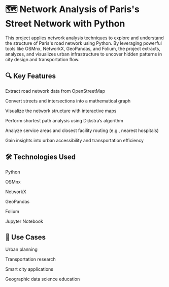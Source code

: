 # 🗺️ Network Analysis of Paris's Street Network with Python
This project applies network analysis techniques to explore and understand the structure of Paris's road network using Python. By leveraging powerful tools like OSMnx, NetworkX, GeoPandas, and Folium, the project extracts, analyzes, and visualizes urban infrastructure to uncover hidden patterns in city design and transportation flow.

## 🔍 Key Features
Extract road network data from OpenStreetMap

Convert streets and intersections into a mathematical graph

Visualize the network structure with interactive maps

Perform shortest path analysis using Dijkstra’s algorithm

Analyze service areas and closest facility routing (e.g., nearest hospitals)

Gain insights into urban accessibility and transportation efficiency

## 🛠 Technologies Used
Python

OSMnx

NetworkX

GeoPandas

Folium

Jupyter Notebook

## 📌 Use Cases
Urban planning

Transportation research

Smart city applications

Geographic data science education
